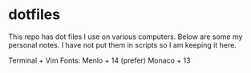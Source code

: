 dotfiles
========
This repo has dot files I use on various computers. Below are some my personal notes. I have not put them in scripts so I am keeping it here.


Terminal + Vim Fonts:
Menlo + 14 (prefer)
Monaco + 13 

